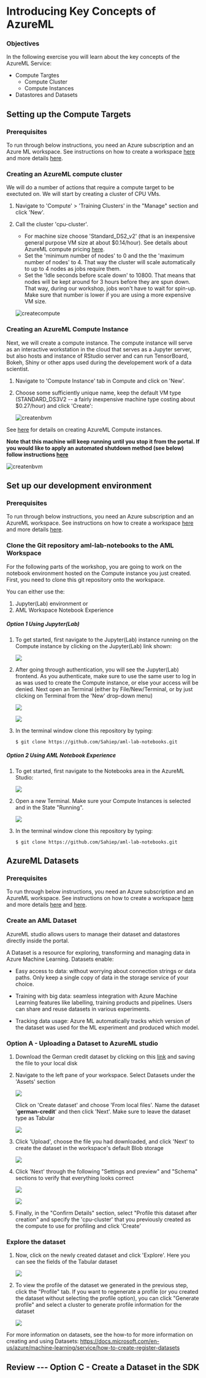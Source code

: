 # Introducing Key Concepts of AzureML 

### Objectives

In the following exercise you will learn about the key concepts of the AzureML Service: 
- Compute Targtes
    - Compute Cluster
    - Compute Instances
- Datastores and Datasets

## Setting up the Compute Targets

### Prerequisites

To run through below instructions, you need an Azure subscription and an Azure ML workspace. See instructions on how to create a workspace [here](../0_setup/setup.md) and more details [here](https://docs.microsoft.com/en-us/azure/machine-learning/concept-compute-target).

### Creating an AzureML compute cluster

We will do a number of actions that require a compute target to be exectuted on. We will start by creating a cluster of CPU VMs.

1. Navigate to 'Compute' > 'Training Clusters' in the "Manage" section and click 'New'.

1. Call the cluster 'cpu-cluster'.
    - For machine size choose 'Standard_DS2_v2' (that is an inexpensive general purpose VM size at about $0.14/hour). See details about AzureML compute pricing [here](https://azure.microsoft.com/en-us/pricing/details/machine-learning/).
    - Set the 'minimum number of nodes' to 0 and the  the 'maximum number of nodes' to 4. That way the cluster will scale automatically to up to 4 nodes as jobs require them.
    - Set the 'Idle seconds before scale down' to 10800. That means that nodes will be kept around for 3 hours before they are spun down. That way, during our workshop, jobs won't have to wait for spin-up. Make sure that number is lower if you are using a more expensive VM size.

    ![createcompute](./media/create_cluster.png)

### Creating an AzureML Compute Instance

Next, we will create a compute instance. The compute instance will serve as an interactive workstation in the cloud that serves as a Jupyter server, but also hosts and instance of RStudio server and can run TensorBoard, Bokeh, Shiny or other apps used during the developement work of a data scientist.

1. Navigate to 'Compute Instance' tab in Compute and click on 'New'.

2. Choose some sufficiently unique name, keep the default VM type (STANDARD_DS3V2 -- a fairly inexpensive machine type costing about $0.27/hour) and click 'Create':

   ![createnbvm](./media/create_compute_instance.png)

See [here](https://docs.microsoft.com/en-us/azure/machine-learning/service/how-to-configure-environment#notebookvm) for details on creating AzureML Compute instances.

**Note that this machine will keep running until you stop it from the portal. If you would like to apply an automated shutdown method (see below) follow instructions [here](https://github.com/ruoccofabrizio/azureml-compute-instances-shutdown)**

   ![createnbvm](https://github.com/ruoccofabrizio/azureml-compute-instances-shutdown/raw/master/architecture.PNG)

## Set up our development environment

### Prerequisites

To run through below instructions, you need an Azure subscription and an AzureML workspace. See instructions on how to create a workspace [here](../0_setup/setup.md) and more details [here](https://docs.microsoft.com/en-us/azure/machine-learning/concept-compute-instance).

### Clone the Git repository aml-lab-notebooks to the AML Workspace 

For the following parts of the workshop, you are going to work on the notebook environment hosted on the Compute instance you just created. First, you need to clone this git repository onto the workspace.

You can either use the: 
1. Jupyter(Lab) environment or
1. AML Workspace Notebook Experience

##### Option 1 Using Jupyter(Lab)

1. To get started, first navigate to the Jupyter(Lab) instance running on the Compute instance by clicking on the Jupyter(Lab) link shown:

   ![](./media/computes_view.png)

  2. After going through authentication, you will see the Jupyter(Lab) frontend. As you authenticate, make sure to use the same user to log in as was used to create the Compute instance, or else your access will be denied. Next open an Terminal (either by File/New/Terminal, or by just clicking on Terminal from the 'New' drop-down menu)

     ![](./media/terminal_1.png)

     ![](./media/terminal_4.png)

3. In the terminal window clone this repository by typing:
   ```
   $ git clone https://github.com/Sahiep/aml-lab-notebooks.git
   ```

##### Option 2 Using AML Notebook Experience

1. To get started, first navigate to the Notebooks area in the AzureML Studio:

   ![](./media/notebooks.png)

2. Open a new Terminal. Make sure your Compute Instances is selected and in the State "Running". 

     ![](./media/terminal_3.png)

3. In the terminal window clone this repository by typing:
   ```
   $ git clone https://github.com/Sahiep/aml-lab-notebooks.git
   ```

## AzureML Datasets

### Prerequisites

To run through below instructions, you need an Azure subscription and an AzureML workspace. See instructions on how to create a workspace [here](../0-Setup/README.md) and more details [here](https://docs.microsoft.com/en-us/azure/machine-learning/how-to-create-register-datasets) and [here](https://docs.microsoft.com/en-us/azure/machine-learning/how-to-access-data).

### Create an AML Dataset

AzureML studio allows users to manage their dataset and datastores directly inside the portal.

A Dataset is a resource for exploring, transforming and managing data in Azure Machine Learning. 
Datasets enable:

- Easy access to data: without worrying about connection strings or data paths. Only keep a single copy of data in the storage service of your choice.

- Training with big data: seamless integration with Azure Machine Learning features like labelling, training products and pipelines. Users can share and reuse datasets in various experiments.

- Tracking data usage: Azure ML automatically tracks which version of the dataset was used for the ML experiment and produced which model.

### Option A -  Uploading a Dataset to AzureML studio

1. Download the German credit dataset by clicking on this [link](https://dev.azure.com/mozamani/aml_workshop_template/_git/aml_workshop_template?path=%2FData%2Fdatasets%2Fgerman_credit_data.csv) and saving the file to your local disk

2. Navigate to the left pane of your workspace. Select Datasets under the 'Assets' section

   ![](./media/datasets.png)

    Click on 'Create dataset' and choose 'From local files'. Name the dataset '**german-credit**' and then click 'Next'. Make sure to leave the dataset type as Tabular

    ![](./media/from_local_files.png)

3. Click 'Upload', choose the file you had downloaded, and click 'Next' to create the dataset in the workspace's default Blob storage

   ![](./media/upload.png)

4. Click 'Next' through the following "Settings and preview" and "Schema" sections to verify that everything looks correct

   ![](./media/header.png)

   ![](./media/schema.png)

5. Finally, in the "Confirm Details" section, select "Profile this dataset after creation" and specify the 'cpu-cluster' that you previously created as the compute to use for profiling and click 'Create'

### Explore the dataset

1. Now, click on the newly created dataset and click 'Explore'. Here you can see the fields of the Tabular dataset

    ![](./media/dataset_explore.png)

2. To view the profile of the dataset we generated in the previous step, click the "Profile" tab. If you want to regenerate a profile (or you created the dataset without selecting the profile option), you can  click "Generate profile" and select a cluster to generate profile information for the dataset

    ![](./media/view_profile.png)

For more information on datasets, see the how-to for more information on creating and using Datasets: https://docs.microsoft.com/en-us/azure/machine-learning/service/how-to-create-register-datasets

## Review --- Option C - Create a Dataset in the SDK

